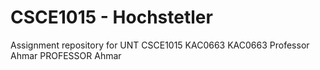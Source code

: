 # CSCE1015 - Hochstetler
Assignment repository for UNT CSCE1015
KAC0663
KAC0663
Professor Ahmar
PROFESSOR Ahmar
